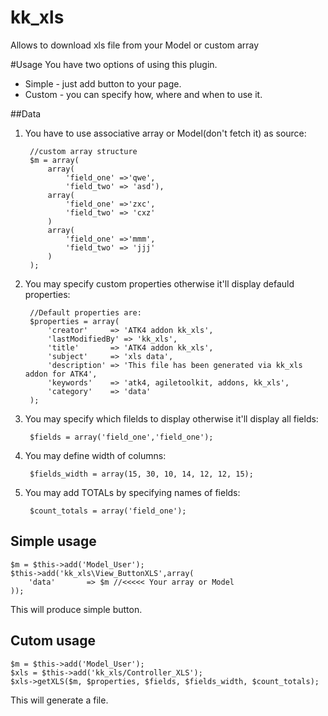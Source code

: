 kk_xls
======

Allows to download xls file from your Model or custom array

#Usage
You have two options of using this plugin.

* Simple - just add button to your page.
* Custom - you can specify how, where and when to use it.

##Data
1. You have to use associative array or Model(don\'t fetch it) as source:

        //custom array structure
        $m = array(
            array(
                'field_one' =>'qwe',
                'field_two' => 'asd'),
            array(
                'field_one' =>'zxc',
                'field_two' => 'cxz'
            )
            array(
                'field_one' =>'mmm',
                'field_two' => 'jjj'
            )
        );

2. You may specify custom properties otherwise it\'ll display defauld properties:

        //Default properties are:
        $properties = array(
            'creator'     => 'ATK4 addon kk_xls',
            'lastModifiedBy' => 'kk_xls',
            'title'       => 'ATK4 addon kk_xls',
            'subject'     => 'xls data',
            'description' => 'This file has been generated via kk_xls addon for ATK4',
            'keywords'    => 'atk4, agiletoolkit, addons, kk_xls',
            'category'    => 'data'
        );
    
3. You may specify which filelds to display otherwise it\'ll display all fields:

        $fields = array('field_one','field_one'); 

4. You may define width of columns:

        $fields_width = array(15, 30, 10, 14, 12, 12, 15);

5. You may add TOTALs by specifying names of fields:

        $count_totals = array('field_one');

## Simple usage

    $m = $this->add('Model_User');
    $this->add('kk_xls\View_ButtonXLS',array(
        'data'       => $m //<<<<< Your array or Model
    ));

This will produce simple button.

## Cutom usage

    $m = $this->add('Model_User');
    $xls = $this->add('kk_xls/Controller_XLS');
    $xls->getXLS($m, $properties, $fields, $fields_width, $count_totals);

This will generate a file.
    